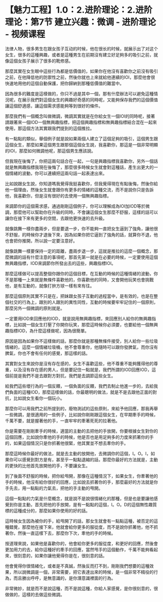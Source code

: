 # 【魅力工程】1.0：2.进阶理论：2.进阶理论：第7节 建立兴趣：微调 - 进阶理论 - 视频课程

法律人物，很多男生在跟女孩子互动的时候，他在很长的时候，就展示出了对这个女生，很多的這種興趣，或者是這種男生在前期沒有建立好足夠多的吸引之前，就像這個女孩子展示了很多的靴修感。

那麼其實在女生眼中這些行為都是低價值的，如果你在他沒有喜歡你之前沒有吸引之前，在他降低他的防禦性之前，然後你就也上來就給他連續的IOI，那麼他會很快速地用他的這個自動保護，把你歸納到那種低價值的難當中。

因為很多的難度是這樣做的，你只不過是其中一個，那有什麼辦法可以避免這種情況呢，在展示我們對這個女生的興趣好奇感的同時呢，又能夠保存我們的這個價值讓這個舒適感，讓這個需求感能夠等到很好的條件。

那麼我們有一個概念叫做微調，微調其實就是在你給女生一個IOI的同時呢，接著請跟著來一個IOD一個無興趣指標，把這個興趣指標和無興趣指標結合混在一起來使用，那這個方法其實跟我們提到的這個推拉。

有一點點的類似，舉個例子就是說如果兩個人建立了這個足夠的吸引，這個男生跟這個女生，那麼如果這個男生跟那個這個女生說，我喜歡你，那這是一個非常明顯的IOI，那麼如何微調他呢，那這個男生應該說。

但我現在後悔了，你把這兩句話合在一起，一句是興趣指標我喜歡你，另外一個話就是無興趣指標我現在後悔了，那麼很多時候女生就會對這種話，產生出更大的一個情緒的波動，你可以連續把這兩句話一起表達出來。

比如說跟女生說，你知道嗎我覺得我挺喜歡你，但我覺得現在有點後悔，然後你給他一個理由，然後女生就會跟你有更多的情緒的這種交流，而不是說你只是告訴他，我喜歡你，但是沒有很好的去使用一個無興趣指標。

來調節你的這個需求感，通過剛剛這個例子，你可以理解成為IOI加IOD等於微調，那麼他可以幫助你在升級的同時，不會讓這個女生那麼不舒服，這樣的話可以讓你在接下來有更多的空間，去跟他更快速的去升級。

就像跳舞一樣你盡兩步，但是要退一步，你不能夠一直把女生逼到了強角，讓他很不舒服，的時候你才退後下來，因為如果你把它逼到了強角的話，就算你不退，他也會把你推開，所以說一定要注意好。

就像跳舞一樣要保持一定的距離，盡兩步退一步，這就是推拉的這麼一個概念，那麼微調的話有什麼注意的事項呢，那首先第一就是在必要的時候，一定要使用這個無興趣指標，IOD來調節你所發出去的這些，興趣指標IOI。

那麼這樣做可以提高整個你跟你的這個目標，在互動的時候的這種情緒的波動，你不是那種一上來就是無條件喜歡他的，你喜歡他的同時，又會開他玩笑也會挑戰他，是有互動的，就像打拚方球一樣有來有往。

那麼這個原則其實不只是在，把妹跟女孩子互動的過程當中，是有效的，也是在整個社交的行為上，跟別的人跟別的異性同性，互動的時候要牢牢記住的一個原則，那麼另外一個微調的原則就是。

一定要用IOD來回應他的IOD，就是說用無興趣指標，來回應別人給你的無興趣指標，比如說一個女生打壓了你開你玩笑，那麼這時候你必須要，也要給他一個無興趣指標IOD，為什麼這樣做呢，因為很簡單。

原因是因為如果你不這樣做的話，那麼你就是那種無條件接受，別人給你一些垃圾情緒的，這麼一個情緒垃圾桶，他不會尊重你，他隨時可以跟你發脾氣，而你沒有脾氣，你也不會有任何的感覺，那這樣的話。

其實對女生來說你是沒有存在感的，女生不喜歡這些，他不尊重不能夠獲得他的尊重，以及沒有存在感的男人，但是要記住一點就是，我們所謂的IOD回應IOD，這個前提是我們不是去跟對方對抗，我們是去調節這些女生。

給我們這些壞行為的一個反饋，一個負面的反饋，我們去制止他進一步的，去給我們負面的這種IOD，那麼這樣做的話，你最聰明的做法，就是不是去跟他正面的對抗，比如說女生看你一個玩小。

那麼你可以用我們之前所提到的，廢物測試的這些原則，來給予他回應，那我再舉一些微調，是很適用的一些例子，比如說你剛剛跟這個女生，在早期牽手的時候，千萬不要，就是握著他的手，一直牢牢的牽著死死的拉著他。

你是需要在剛剛牽手的時候，適當的主動的去把他的手放開，你要根據女生對你的這個回應，比如說你牽他的手的時候，他是否也是用足夠多的力度來抓著你的手的，如果這個情況只是你抓著他很緊，他其實並不想去牽你的手。

那麼這時候你最好的做法，就是去主動的放開他，去微調你的這個，I。O。I，如果你可以感覺到對方是有，甚至乎一點點退縮的話，那麼你最好的方法就是，主動的更快的比他首先放開他的手，不要讓女生。

到了後面不舒服的時候，把你給甩開，那像在這種情況下，如果女生，你牽著他的手的時候，他沒有給你很好的回應，比如說去抓著你的手，那麼最好的方法就是你手先去，用一點點的力氣去，把他的手主動的甩開。

這個一點點的力氣是什麼概念，就是說不是說很情緒化的那種，但是也是要讓他感覺到你是主動，首先把他的手放開，是有一點點的這個，I。O。D的這個無性趣質標的這種成分的，那麼如果你使用的好的話。

這時候女生因為被你的手，給甩開了的話，那女生就會有一點點這種，被否定的這種錯覺，那麼他在接下來，他就會給你更多的服從度，而不是說你抓著他，他不抓著你，然後一直這樣下去，那麼你下次，牽他的手的時候。

按道理來說，如果他是喜歡你的，他會給你更多的服從度，和更好的回應，然後會更加用力的去，給你這種好的牽手的回應，當然甩手的這個動作，千萬不能夠看起來，很刻意的，如果你讓他覺得你是在，很刻意的話。

他會覺得你很情緒化，或者是不真誠，然後反而打不到，剛剛我們想要的這種效果，所以說微調是一個，非常需要，把它表達出來的時候，是一個非常不精役的行為，而且勝出呼呼，是無意識的，是你潛意識裡面的行為。

非常微妙，就是而不是說這種，而不是說這種，你給人家感覺，是你很刻意的，很做做的，這樣的去做這些微調。